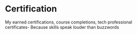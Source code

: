 # Certification
My earned certifications, course completions, tech professional certificates- Because skills speak louder than buzzwords
